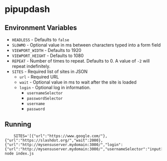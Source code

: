 # pipupdash

## Environment Variables
* `HEADLESS` - Defaults to `false`
* `SLOWMO` - Optional value in ms between characters typed into a form field
* `VIEWPORT_WIDTH` - Defaults to 1920
* `VIEWPORT_HEIGHT` - Defaults to 1080
* `REPEAT` - Number of times to repeat. Defaults to 0. A value of `-2` will repeat indefinitely.
* `SITES` - Required list of sites in JSON
  * `url` - Required URL
  * `wait` - Optional value in ms to wait after the site is loaded
  * `login` - Optional log in information.
    * `usernameSelector`
    * `passwordSelector`
    * `username`
    * `password`

## Running

        SITES='[{"url":"https://www.google.com/"},{"url":"https://slashdot.org/","wait":2000},{"url":"http://mysensuserver.mydomain:3000/","login":{"url":"http://mysensuserver.mydomain:3000/","usernameSelector":"input[name=\"username\"]","passwordSelector":"input[name=\"pass\"]","username":"adminuser","password":"adminpassword"}}]' node index.js